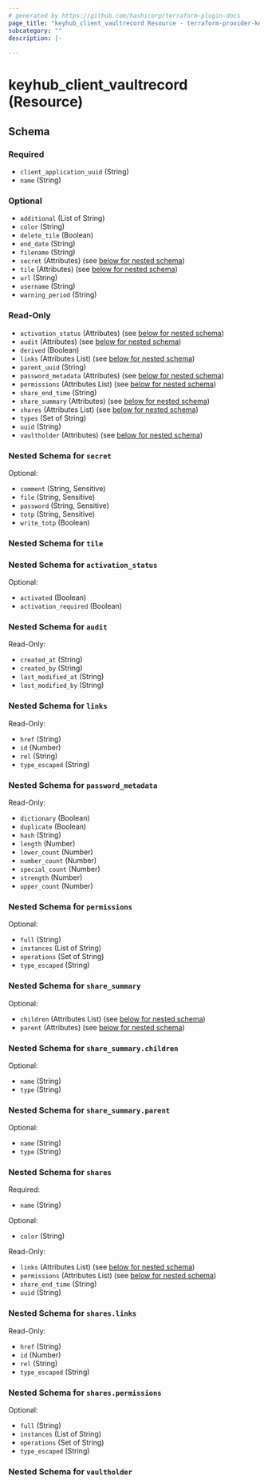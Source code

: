 ```yaml
---
# generated by https://github.com/hashicorp/terraform-plugin-docs
page_title: "keyhub_client_vaultrecord Resource - terraform-provider-keyhub"
subcategory: ""
description: |-
  
---
```


# keyhub_client_vaultrecord (Resource)





<!-- schema generated by tfplugindocs -->
## Schema

### Required

- `client_application_uuid` (String)
- `name` (String)

### Optional

- `additional` (List of String)
- `color` (String)
- `delete_tile` (Boolean)
- `end_date` (String)
- `filename` (String)
- `secret` (Attributes) (see [below for nested schema](#nestedatt--secret))
- `tile` (Attributes) (see [below for nested schema](#nestedatt--tile))
- `url` (String)
- `username` (String)
- `warning_period` (String)

### Read-Only

- `activation_status` (Attributes) (see [below for nested schema](#nestedatt--activation_status))
- `audit` (Attributes) (see [below for nested schema](#nestedatt--audit))
- `derived` (Boolean)
- `links` (Attributes List) (see [below for nested schema](#nestedatt--links))
- `parent_uuid` (String)
- `password_metadata` (Attributes) (see [below for nested schema](#nestedatt--password_metadata))
- `permissions` (Attributes List) (see [below for nested schema](#nestedatt--permissions))
- `share_end_time` (String)
- `share_summary` (Attributes) (see [below for nested schema](#nestedatt--share_summary))
- `shares` (Attributes List) (see [below for nested schema](#nestedatt--shares))
- `types` (Set of String)
- `uuid` (String)
- `vaultholder` (Attributes) (see [below for nested schema](#nestedatt--vaultholder))

<a id="nestedatt--secret"></a>
### Nested Schema for `secret`

Optional:

- `comment` (String, Sensitive)
- `file` (String, Sensitive)
- `password` (String, Sensitive)
- `totp` (String, Sensitive)
- `write_totp` (Boolean)


<a id="nestedatt--tile"></a>
### Nested Schema for `tile`


<a id="nestedatt--activation_status"></a>
### Nested Schema for `activation_status`

Optional:

- `activated` (Boolean)
- `activation_required` (Boolean)


<a id="nestedatt--audit"></a>
### Nested Schema for `audit`

Read-Only:

- `created_at` (String)
- `created_by` (String)
- `last_modified_at` (String)
- `last_modified_by` (String)


<a id="nestedatt--links"></a>
### Nested Schema for `links`

Read-Only:

- `href` (String)
- `id` (Number)
- `rel` (String)
- `type_escaped` (String)


<a id="nestedatt--password_metadata"></a>
### Nested Schema for `password_metadata`

Read-Only:

- `dictionary` (Boolean)
- `duplicate` (Boolean)
- `hash` (String)
- `length` (Number)
- `lower_count` (Number)
- `number_count` (Number)
- `special_count` (Number)
- `strength` (Number)
- `upper_count` (Number)


<a id="nestedatt--permissions"></a>
### Nested Schema for `permissions`

Optional:

- `full` (String)
- `instances` (List of String)
- `operations` (Set of String)
- `type_escaped` (String)


<a id="nestedatt--share_summary"></a>
### Nested Schema for `share_summary`

Optional:

- `children` (Attributes List) (see [below for nested schema](#nestedatt--share_summary--children))
- `parent` (Attributes) (see [below for nested schema](#nestedatt--share_summary--parent))

<a id="nestedatt--share_summary--children"></a>
### Nested Schema for `share_summary.children`

Optional:

- `name` (String)
- `type` (String)


<a id="nestedatt--share_summary--parent"></a>
### Nested Schema for `share_summary.parent`

Optional:

- `name` (String)
- `type` (String)



<a id="nestedatt--shares"></a>
### Nested Schema for `shares`

Required:

- `name` (String)

Optional:

- `color` (String)

Read-Only:

- `links` (Attributes List) (see [below for nested schema](#nestedatt--shares--links))
- `permissions` (Attributes List) (see [below for nested schema](#nestedatt--shares--permissions))
- `share_end_time` (String)
- `uuid` (String)

<a id="nestedatt--shares--links"></a>
### Nested Schema for `shares.links`

Read-Only:

- `href` (String)
- `id` (Number)
- `rel` (String)
- `type_escaped` (String)


<a id="nestedatt--shares--permissions"></a>
### Nested Schema for `shares.permissions`

Optional:

- `full` (String)
- `instances` (List of String)
- `operations` (Set of String)
- `type_escaped` (String)



<a id="nestedatt--vaultholder"></a>
### Nested Schema for `vaultholder`
